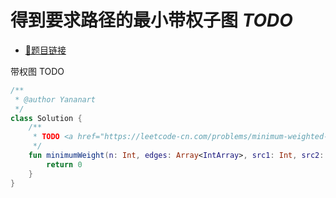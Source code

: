 # 得到要求路径的最小带权子图 _TODO_

- [🔗题目链接](https://leetcode-cn.com/problems/minimum-weighted-subgraph-with-the-required-paths/)

带权图 TODO

```kotlin
/**
 * @author Yananart
 */
class Solution {
    /**
     * TODO <a href="https://leetcode-cn.com/problems/minimum-weighted-subgraph-with-the-required-paths/">得到要求路径的最小带权子图</a>
     */
    fun minimumWeight(n: Int, edges: Array<IntArray>, src1: Int, src2: Int, dest: Int): Long {
        return 0
    }
}
```
